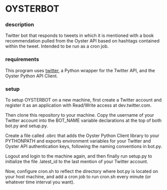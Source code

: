 # OYSTERBOT

### description

Twitter bot that responds to tweets in which it is mentioned with a book
recommendation pulled from the Oyster API based on hashtags contained within
the tweet. Intended to be run as a cron job.

### requirements

This program uses [twitter][twitter], a Python wrapper for the Twitter API, and
the Oyster Python API Client.

### setup

To setup OYSTERBOT on a new machine, first create a Twitter account and 
register it as an application with Read/Write access at dev.twitter.com. 

Then clone this repository to your machine. Copy the username of your Twitter 
account into the BOT\_NAME variable declarations at the top of both bot.py and 
setup.py. 

Create a file called .obrc that adds the Oyster Python Client library to your 
PYTHONPATH and exports environment variables for your Twitter and Oyster API 
authentication keys, following the naming conventions in bot.py.

Logout and login to the machine again, and then finally run setup.py to
initialize the file .latest\_id to the last mention of your Twitter account.

Now, configure cron.sh to reflect the directory where bot.py is located on your
host machine, and add a cron job to run cron.sh every minute (or whatever time
interval you want).

[twitter]:https://github.com/sixohsix/twitter
    

